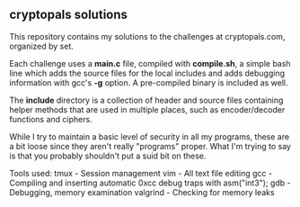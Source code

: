 ## cryptopals solutions

This repository contains my solutions to the challenges at cryptopals.com, organized by set.

Each challenge uses a **main.c** file, compiled with **compile.sh**, a simple bash line which adds the source files for the local includes and adds debugging information with gcc's **-g** option. A pre-compiled binary is included as well.

The **include** directory is a collection of header and source files containing helper methods that are used in multiple places, such as encoder/decoder functions and ciphers.

While I try to maintain a basic level of security in all my programs, these are a bit loose since they aren't really "programs" proper. What I'm trying to say is that you probably shouldn't put a suid bit on these.

Tools used:
tmux - Session management
vim - All text file editing
gcc - Compiling and inserting automatic 0xcc debug traps with asm("int3");
gdb - Debugging, memory examination
valgrind - Checking for memory leaks
